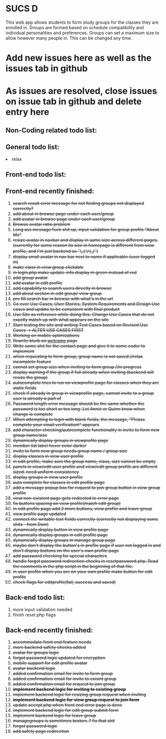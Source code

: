 <html>
<h1>SUCS D</h1>

<p>
This web app allows students to form study groups for the classes they are enrolled in. Groups are formed based on schedule compatibility and individual personalities and preferences. Groups can set a maximum size to allow however many people in. This can be changed any time.
</p>

<h1>Add new issues here as well as the issues tab in github</h1>
<h1>As issues are resolved, close issues on issue tab in github and delete entry here</h1>

<h2>Non-Coding related todo list: </h2>
<ol>
</ol>

<h2>General todo list: </h2>
    <li>relax </li>
<h2>Front-end todo list: </h2>
<ol>
</ol>

<h2>Front-end recently finished: </h2>
<ol>
   <li><strike>search result error message for not finding groups not displayed correctly?</strike></li>
   <li><strike>add about in browse page under each user/group </strike></li>
   <li><strike>add avatar in browse page under each user/group</strike> </li>
   <li><strike>Browse avatar ratio problem</strike></li>
   <li><strike>Long ass message fuck shit up, input validation for group profile "About Me"</strike></li>
   <li><strike>resize avatar in navbar and display in same size across different pages. (currently for some reason its size 
   in homepage is different from view profile, and I'm just backend so ¯\_(ツ)_/¯) </strike></li>
   <li><strike>display small avatar in nav bar next to name if applicable (user logged in)</strike></li>
   <li><strike>make class in view group clickable</strike></li> 
   <li><strike>in login.php make update-info display in green instead of red</strike></li>
   <li><strike>add group avatar </strike></li>
   <li><strike>add avatar in edit profile</strike></li>
   <li><strike>add capability to search users directly in browse </strike></li>
   <li><strike>add about section in edit group/ view group</strike></li> 
   <li><strike>pre fill search bar in browse with what's in the url</strike></li> 
   <li><strike>Go over Use Cases, User Stories, System Requirements and Design Use cases and update to be consistent with final product</strike></li>
   <li><strike>Use Site as reference while doing this. Change Use Cases that do not exactly match up with what appears on the site</strike></li>
   <li><strike>Start testing the site and writing Test Cases based on Revised Use Cases -> ALTER USE CASES FIRST</strike></li>
   <li><strike>Working on mobile optimizations</strike></li>
   <li><strike>Rewrite blurb on <a href="http://www.squaducsd.com/">welcome</a> page</strike></li>
   <li><strike>Write some shit for the contact page and give it to some coder to implement</strike></li>
   <li><strike>when requesting to form group, group name is not saved //relax incomplete feature</strike></li>
   <li><strike>cannot set group size when inviting to form group //in progress</strike></li>
   <li><strike>display warning if the group if full already when inviting (backend will resize the group)</strike></li>
   <li><strike>autocomplete tries to run on viewprofile page for classes when they are static fields</strike></li>
   <li><strike>check if already in group in viewprofile page, cannot invite to a group user is already a part of</strike></li>
   <li><strike>Password length error message should be the same whether the password is too short or too long. Let Annie or Quinn know when change is complete</strike></li>
   <li><strike>When attempting to login with blank fields, the message, "Please complete your email verification!" appears</strike></li>
   <li><strike>add character checking/autocomplete functionality in invite to form new group name/size</strike></li>
   <li><strike>dynamically display groups in viewprofile page</strike></li>
   <li><strike>member list label hover color darker</strike></li>
   <li><strike>invite to form new group needs group name / group size</strike></li>
   <li><strike>display classes in view user profile</strike></li>
   <li><strike>in edit profile, make sure the group name, class, size cannot be empty</strike></li>
   <li><strike>panels in view/edit user profile and view/edit group profile are different sized. need uniform consistency</strike></li>
   <li><strike>display groups in view user profile</strike></li>
   <li><strike>auto complete for classes in edit profile page</strike></li>
   <li><strike>add a message popup box for request to join group button in view group profile</strike></li> 
   <li><strike>view non-existent page gets rediected to error page</strike></li>
   <li><strike>fix buttons spacing on view profile(match edit group)</strike></li>
   <li><strike>in edit profile page add 2 more buttons, view profile and leave group</strike></li>
   <li><strike>view profile page updated</strike></li>
   <li><strike>connect the writable text fields correctly (correctly not displaying some shits - from Dom)</strike></li>
   <li><strike>dynamically display button in view profile page</strike></li>
   <li><strike>dynamically display groups in edit profile page</strike></li>
   <li><strike>dynamically display groups in manage group page</strike></li>
   <li><strike>maybe don't display the button's in profile page if user not logged in
      and don't display buttons on the user's own profile page</strike></li>
   <li><strike>add password checking for special characters</strike></li>
   <li><strike>handle forgot password redirection checks in resetpassword.php.
       Read the comments in the php script in the beginning of that file.</strike></li>
   <li><strike>in user profile when you are on your own profile make button for edit profile</strike></li>
   <li><strike>check flags for editprofile(fail, success and saved)</strike></li>
</ol>
   
<h2>Back-end todo list:</h2>
<ol>
    <li> more input validation needed</li>
    <li> finish reset.php flags </li>
</ol>

<h2>Back-end recently finished: </h2>
<ol>
   <li><strike>accommodate front end feature needs </strike></li>
   <li><strike>more backend safety checks added </strike></li>
   <li><strike>avatar for groups logic </strike></li>
   <li><strike>forgot password logic updated for encryption</strike></li> 
   <li><strike>mobile support for edit profile avatar</strike></li> 
   <li><strike>avatar backend logic </strike></li> 
   <li><strike>added confirmation email for invite to form group</strike></li>
   <li><strike>added confirmation email for invite to exisint group </strike></li>
   <li><strike>added confirmation email for request to join group</strike></li>
   <li><strike><b>implement backend logic for inviting to existing group</strike></b></li>
   <li><strike>implement backend logic for resizing group request when inviting</strike></li>
   <li><strike><b>implement backend logic for view group request to join form</b></strike></li>
   <li><strike>update accept.php when front end error page is done </strike></li>
   <li><strike>implement backend logic for edit group submit form</strike></li>
   <li><strike>implement backend logic for leave group</strike></li>
   <li><strike>managegroups is sometimes broken..? fix that shit </strike></li>
   <li><strike>forgot password logic</strike></li>
   <li><strike>add safety page redirection</strike></li>
</ol>
</html>
